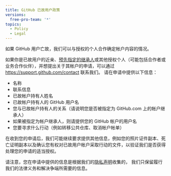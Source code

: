 ```yaml
---
title: GitHub 已故用户政策
versions:
  free-pro-team: '*'
topics:
  - Policy
  - Legal
---
```


如果 GitHub 用户亡故，我们可以与授权的个人合作确定帐户内容的情况。

如果你是已故用户的近亲、[预先指定的继承人](/github/setting-up-and-managing-your-github-user-account/maintaining-ownership-continuity-of-your-user-accounts-repositories)或其他授权个人（可能包括合作者或业务合作伙伴），并想提出关于其帐户的申请，可以通过 https://support.github.com/contact 联系我们。 请在申请中提供以下信息：

- 名称
- 联系信息
- 已故帐户持有人姓名
- 已故帐户持有人的 GitHub 用户名
- 您与已故帐户持有人的关系（请说明您是否被指定为 GitHub.com 上的帐户继承人）
- 如果被指定为帐户继承人，则请提供您的 GitHub 帐户的用户名
- 您要寻求什么行动（例如转移公共仓库、取消帐户帐单）

在收到您的申请后，我们可能继续要求提供其他信息，例如您的照片证件副本、死亡证明副本以及确认您有权对已故用户帐户采取行动的文件，以验证我们是否获得处理您的申请的适当授权。

请注意，您在申请中提供的信息是根据我们的[隐私声明](/github/site-policy/github-privacy-statement)收集的， 我们只保留履行我们的法律义务和解决争端所需要的信息。
